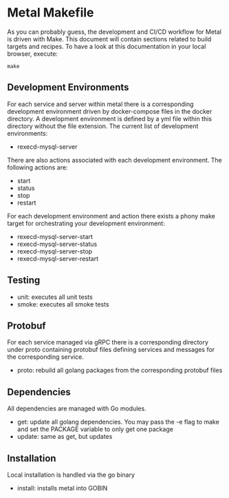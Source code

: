 # Metal Makefile

As you can probably guess, the development and CI/CD workflow for Metal is
driven with Make. This document will contain sections related to build targets
and recipes. To have a look at this documentation in your local browser,
execute:

```make```

## Development Environments

For each service and server within metal there is a corresponding development
environment driven by docker-compose files in the docker directory. A
development environment is defined by a yml file within this directory without
the file extension. The current list of development environments:

* rexecd-mysql-server

There are also actions associated with each development environment. The
following actions are:

* start
* status
* stop
* restart

For each development environment and action there exists a phony make target
for orchestrating your development environment:


* rexecd-mysql-server-start
* rexecd-mysql-server-status
* rexecd-mysql-server-stop
* rexecd-mysql-server-restart

## Testing

* unit: executes all unit tests
* smoke: executes all smoke tests

## Protobuf

For each service managed via gRPC there is a corresponding directory under
proto containing protobuf files defining services and messages for the
corresponding service.

* proto: rebuild all golang packages from the corresponding protobuf files

## Dependencies

All dependencies are managed with Go modules.

* get: update all golang dependencies. You may pass the -e flag to make and set
       the PACKAGE variable to only get one package
* update: same as get, but updates

## Installation

Local installation is handled via the go binary

* install: installs metal into GOBIN
